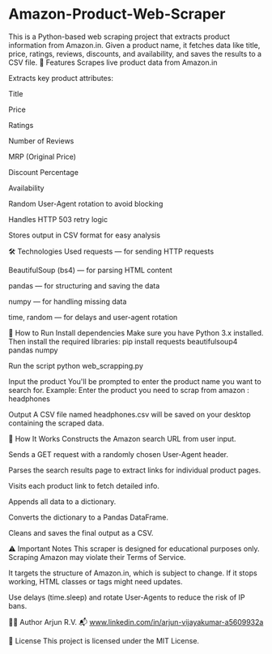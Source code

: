 # Amazon-Product-Web-Scraper
This is a Python-based web scraping project that extracts product information from Amazon.in. Given a product name, it fetches data like title, price, ratings, reviews, discounts, and availability, and saves the results to a CSV file.
📌 Features
Scrapes live product data from Amazon.in

Extracts key product attributes:

Title

Price

Ratings

Number of Reviews

MRP (Original Price)

Discount Percentage

Availability

Random User-Agent rotation to avoid blocking

Handles HTTP 503 retry logic

Stores output in CSV format for easy analysis

🛠️ Technologies Used
requests — for sending HTTP requests

BeautifulSoup (bs4) — for parsing HTML content

pandas — for structuring and saving the data

numpy — for handling missing data

time, random — for delays and user-agent rotation


🚀 How to Run
Install dependencies
Make sure you have Python 3.x installed. Then install the required libraries:
pip install requests beautifulsoup4 pandas numpy

Run the script
python web_scrapping.py

Input the product
You'll be prompted to enter the product name you want to search for. Example:
Enter the product you need to scrap from amazon : headphones

Output
A CSV file named headphones.csv will be saved on your desktop containing the scraped data.

🧠 How It Works
Constructs the Amazon search URL from user input.

Sends a GET request with a randomly chosen User-Agent header.

Parses the search results page to extract links for individual product pages.

Visits each product link to fetch detailed info.

Appends all data to a dictionary.

Converts the dictionary to a Pandas DataFrame.

Cleans and saves the final output as a CSV.

⚠️ Important Notes
This scraper is designed for educational purposes only. Scraping Amazon may violate their Terms of Service.

It targets the structure of Amazon.in, which is subject to change. If it stops working, HTML classes or tags might need updates.

Use delays (time.sleep) and rotate User-Agents to reduce the risk of IP bans.

👨‍💻 Author
Arjun R.V.
📬 www.linkedin.com/in/arjun-vijayakumar-a5609932a

📜 License
This project is licensed under the MIT License.

